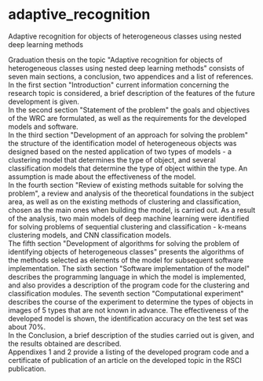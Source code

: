 # adaptive_recognition
Adaptive recognition for objects of heterogeneous classes using nested deep learning methods   

Graduation thesis on the topic "Adaptive recognition for objects of
heterogeneous classes using nested deep learning methods" consists of seven main
sections, a conclusion, two appendices and a list of references.
In the first section "Introduction" current information concerning the research
topic is considered, a brief description of the features of the future development is
given.  
In the second section "Statement of the problem" the goals and objectives of the
WRC are formulated, as well as the requirements for the developed models and
software.  
In the third section "Development of an approach for solving the problem" the
structure of the identification model of heterogeneous objects was designed based on
the nested application of two types of models - a clustering model that determines the
type of object, and several classification models that determine the type of object
within the type. An assumption is made about the effectiveness of the model.  
In the fourth section "Review of existing methods suitable for solving the
problem", a review and analysis of the theoretical foundations in the subject area, as
well as on the existing methods of clustering and classification, chosen as the main
ones when building the model, is carried out. As a result of the analysis, two main
models of deep machine learning were identified for solving problems of sequential
clustering and classification - k-means clustering models, and CNN classification
models.  
The fifth section "Development of algorithms for solving the problem of
identifying objects of heterogeneous classes" presents the algorithms of the methods
selected as elements of the model for subsequent software implementation.
The sixth section "Software implementation of the model" describes the
programming language in which the model is implemented, and also provides a
description of the program code for the clustering and classification modules.
The seventh section "Computational experiment" describes the course of the
experiment to determine the types of objects in images of 5 types that are not known
in advance. The effectiveness of the developed model is shown, the identification
accuracy on the test set was about 70%.  
In the Conclusion, a brief description of the studies carried out is given, and the
results obtained are described.  
Appendixes 1 and 2 provide a listing of the developed program code and a
certificate of publication of an article on the developed topic in the RSCI publication.
